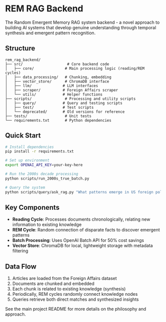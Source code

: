 # REM RAG Backend

The Random Emergent Memory RAG system backend - a novel approach to building AI systems that develop genuine understanding through temporal synthesis and emergent pattern recognition.

## Structure

```
rem_rag_backend/
├── src/                    # Core backend code
│   ├── core/              # Main processing logic (reading/REM cycles)
│   ├── data_processing/   # Chunking, embedding
│   ├── vector_store/      # ChromaDB interface
│   ├── llm/              # LLM interfaces
│   ├── scraper/          # Foreign Affairs scraper
│   └── utils/            # Helper functions
├── scripts/               # Processing and utility scripts
│   ├── query/            # Query and testing scripts
│   ├── test/             # Test scripts
│   └── deprecated/       # Old versions for reference
├── tests/                 # Unit tests
└── requirements.txt       # Python dependencies
```

## Quick Start

```bash
# Install dependencies
pip install -r requirements.txt

# Set up environment
export OPENAI_API_KEY=your-key-here

# Run the 2000s decade processing
python scripts/run_2000s_true_batch.py

# Query the system
python scripts/query/ask_rag.py "What patterns emerge in US foreign policy?"
```

## Key Components

- **Reading Cycle**: Processes documents chronologically, relating new information to existing knowledge
- **REM Cycle**: Random connection of disparate facts to discover emergent patterns
- **Batch Processing**: Uses OpenAI Batch API for 50% cost savings
- **Vector Store**: ChromaDB for local, lightweight storage with metadata filtering

## Data Flow

1. Articles are loaded from the Foreign Affairs dataset
2. Documents are chunked and embedded
3. Each chunk is related to existing knowledge (synthesis)
4. Periodically, REM cycles randomly connect knowledge nodes
5. Queries retrieve both direct matches and synthesized insights

See the main project README for more details on the philosophy and approach.
